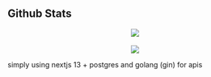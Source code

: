 <br/>  

## Github Stats  
<div align="center">
   <img src="https://github-readme-stats.vercel.app/api?username=mu6m&show_icons=true&count_private=true&hide_border=true&theme=github_dark" align="center" />
</div>  

<br/>  

<div align="center">
  <img src="https://komarev.com/ghpvc/?username=mu6m&&style=flat-square" align="center" />
</div>  

simply using nextjs 13 + postgres and golang (gin) for apis

<br/>  
